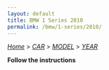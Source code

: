 ```yaml
---
layout: default
title: BMW 1 Series 2010
permalink: /bmw/1-series/2010/
---
```

[*Home*](/) > [*CAR*](/car/) > [*MODEL*](/car/model/) > [*YEAR*](/car/model/year/)

**Follow the instructions**